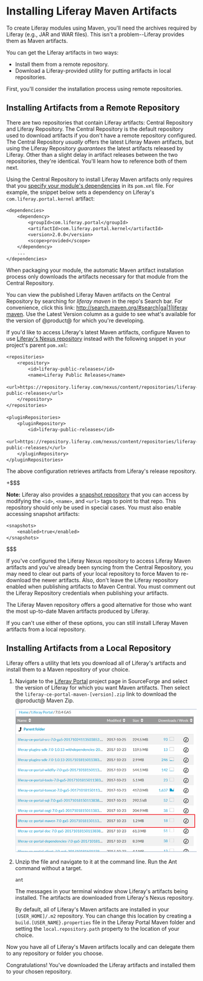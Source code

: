 # Installing Liferay Maven Artifacts [](id=installing-liferay-maven-artifacts)

To create Liferay modules using Maven, you'll need the archives required by
Liferay (e.g., JAR and WAR files). This isn't a problem--Liferay provides
them as Maven artifacts. 

You can get the Liferay artifacts in two ways: 

- Install them from a remote repository. 
- Download a Liferay-provided utility for putting artifacts in local
  repositories. 

First, you'll consider the installation process using remote repositories.

## Installing Artifacts from a Remote Repository [](id=installing-artifacts-from-a-remote-repository)

There are two repositories that contain Liferay artifacts: Central Repository
and Liferay Repository. The Central Repository is the default repository used to
download artifacts if you don't have a remote repository configured. The Central
Repository *usually* offers the latest Liferay Maven artifacts, but using the
Liferay Repository *guarantees* the latest artifacts released by Liferay.  Other
than a slight delay in artifact releases between the two repositories, they're
identical. You'll learn how to reference both of them next.

Using the Central Repository to install Liferay Maven artifacts only requires
that you 
[specify your module's dependencies](/develop/tutorials/-/knowledge_base/7-0/configuring-dependencies) 
in its `pom.xml` file. For example, the snippet below sets a dependency on
Liferay's `com.liferay.portal.kernel` artifact:

    <dependencies>
        <dependency>
            <groupId>com.liferay.portal</groupId>
            <artifactId>com.liferay.portal.kernel</artifactId>
            <version>2.0.0</version>
            <scope>provided</scope>
        </dependency>
        ...
    </dependencies>

When packaging your module, the automatic Maven artifact installation process
only downloads the artifacts necessary for that module from the Central
Repository. 

You can view the published Liferay Maven artifacts on the Central Repository by
searching for *liferay maven* in the repo's Search bar. For convenience, click
this link: [http://search.maven.org/#search|ga|1|liferay maven](http://search.maven.org/#search|ga|1|liferay%20maven).
Use the Latest Version column as a guide to see what's available for
the version of @product@ for which you're developing.

If you'd like to access Liferay's latest Maven artifacts, configure Maven to use 
[Liferay's Nexus repository](https://repository.liferay.com) instead with the
following snippet in your project's parent `pom.xml`:

    <repositories>
        <repository>
            <id>liferay-public-releases</id>
            <name>Liferay Public Releases</name>
            <url>https://repository.liferay.com/nexus/content/repositories/liferay-public-releases</url>
        </repository>
    </repositories>
	  
	<pluginRepositories>
        <pluginRepository>
            <id>liferay-public-releases</id>
            <url>https://repository.liferay.com/nexus/content/repositories/liferay-public-releases/</url>
        </pluginRepository>
    </pluginRepositories>

The above configuration retrieves artifacts from Liferay's release repository.

+$$$

**Note:** Liferay also provides a
[snapshot repository](https://repository.liferay.com/nexus/content/repositories/liferay-public-snapshots/)
that you can access by modifying the `<id>`, `<name>`, and `<url>` tags to
point to that repo. This repository should only be used in special cases. You
must also enable accessing snapshot artifacts:

    <snapshots>
        <enabled>true</enabled>
    </snapshots>

$$$

<!-- When the Liferay repository is configured in your `settings.xml` file,
archetypes are generated based on that repository's contents. See the
[Generating New Projects Using Archetypes]() tutorial for details on using Maven
archetypes for Liferay development.
-->
<!--
The above should be added once the archetype tutorial is written. -Cody
-->

If you've configured the Liferay Nexus repository to access Liferay
Maven artifacts and you've already been syncing from the Central Repository,
you may need to clear out parts of your local repository to force Maven to
re-download the newer artifacts. Also, don't leave the Liferay repository
enabled when publishing artifacts to Maven Central. You must comment out the
Liferay Repository credentials when publishing your artifacts.

The Liferay Maven repository offers a good alternative for those who want the
most up-to-date Maven artifacts produced by Liferay. 

If you can't use either of these options, you can still install Liferay Maven
artifacts from a local repository.

## Installing Artifacts from a Local Repository [](id=installing-artifacts-from-a-local-repository)

Liferay offers a utility that lets you download all of Liferay's artifacts and
install them to a Maven repository of your choice.

1.  Navigate to the [Liferay Portal](https://sourceforge.net/projects/lportal/files/Liferay%20Portal/)
    project page in SourceForge and select the version of Liferay for which you
    want Maven artifacts. Then select the
    `liferay-ce-portal-maven-[version].zip` link to download the @product@
    Maven Zip.

    ![Figure 1: After selecting the Liferay version, select the Liferay Portal Maven Zip file to download.](../../../images/maven-select-download.png)

2.  Unzip the file and navigate to it at the command line. Run the Ant
    command without a target.
    
        ant
    
    The messages in your terminal window show Liferay's artifacts being
    installed. The artifacts are downloaded from Liferay's Nexus repository.

    By default, all of Liferay's Maven artifacts are installed in your
    `[USER_HOME]/.m2` repository. You can change this location by creating a
    `build.[USER_NAME}.properties` file in the Liferay Portal Maven folder and
    setting the `local.repository.path` property to the location of your choice.

Now you have all of Liferay's Maven artifacts locally and can delegate them to
any repository or folder you choose.

Congratulations! You've downloaded the Liferay artifacts and installed them to
your chosen repository.
